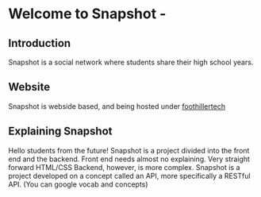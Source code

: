 # Welcome to Snapshot - 

## Introduction
Snapshot is a social network where students share their high school years.

## Website
Snapshot is webside based, and being hosted under [foothillertech](https://www.foothillertech.com/socialnetwork/)

## Explaining Snapshot
Hello students from the future! Snapshot is a project divided into the front end and the backend. Front end needs almost no explaining. Very straight forward HTML/CSS
Backend, however, is more complex. 
Snapshot is a project developed on a concept called an API, more specifically a RESTful API. (You can google vocab and concepts)
